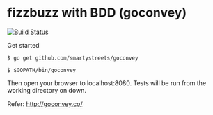 # fizzbuzz with BDD (goconvey)
[![Build Status](https://travis-ci.org/mrgleam/fizzbuzz.svg?branch=master)](https://travis-ci.org/mrgleam/fizzbuzz)

Get started

`$ go get github.com/smartystreets/goconvey`

`$ $GOPATH/bin/goconvey`

Then open your browser to localhost:8080. Tests will be run from the working directory on down.

Refer: http://goconvey.co/
